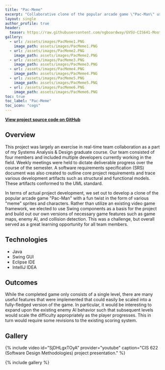 ```yaml
---
title: "Pac-Meme"
excerpt: "Collaborative clone of the popular arcade game \"Pac-Man\" using Java and Swing."
layout: single
author_profile: true
header:
  teaser: https://raw.githubusercontent.com/ngboardway/GVSU-CIS641-Moot-Floating-Point/master/images/demo/PacMeme4.PNG
gallery:
  - url: /assets/images/PacMeme1.PNG
    image_path: assets/images/PacMeme1.PNG
  - url: /assets/images/PacMeme2.PNG
    image_path: assets/images/PacMeme2.PNG
  - url: /assets/images/PacMeme3.PNG
    image_path: assets/images/PacMeme3.PNG
  - url: /assets/images/PacMeme4.PNG
    image_path: assets/images/PacMeme4.PNG
  - url: /assets/images/PacMeme5.PNG
    image_path: assets/images/PacMeme5.PNG
  - url: /assets/images/PacMeme6.PNG
    image_path: assets/images/PacMeme6.PNG
toc: true
toc_label: "Pac-Meme"
toc_icon: "cogs"
---
```


**[View project source code on GitHub](https://github.com/ngboardway/GVSU-CIS641-Moot-Floating-Point)**

## Overview

This project was largely an exercise in real-time team collaboration as a part of my Systems Analysis & Design graduate course. Our team consisted of four members and included multiple developers currently working in the field. Weekly meetings were held to dictate deliverable progress over the course of the semester. A software requirements specification (SRS) document was also created to outline core project requirements and trace various development artifacts such as structural and functional models. These artifacts conformed to the UML standard.

In terms of actual project development, we set out to develop a clone of the popular arcade game "Pac-Man" with a fun twist in the form of various "meme" sprites and characters. Rather than utilize an existing video game framework, we elected to use Swing components as a basis for the project and build out our own versions of necessary game features such as game maps, enemy AI, and collision detection. This was a challenge, but overall served as a great learning opportunity for all team members.

## Technologies

* Java
* Swing GUI
* Eclipse IDE
* IntelliJ IDEA

## Outcomes

While the completed game only consists of a single level, there are many useful features that were implemented that could easily be scaled into a fully-fledged version of the game. In particular, it would be interesting to expand upon the existing enemy AI behavior such that subsequent levels would scale the difficulty appropriately as the player progresses. This in turn would require some revisions to the existing scoring system.

## Gallery

{% include video id="SjDHLgxTOyA" provider="youtube" caption="CIS 622 (Software Design Methodologies) project presentation." %}

{% include gallery %}
